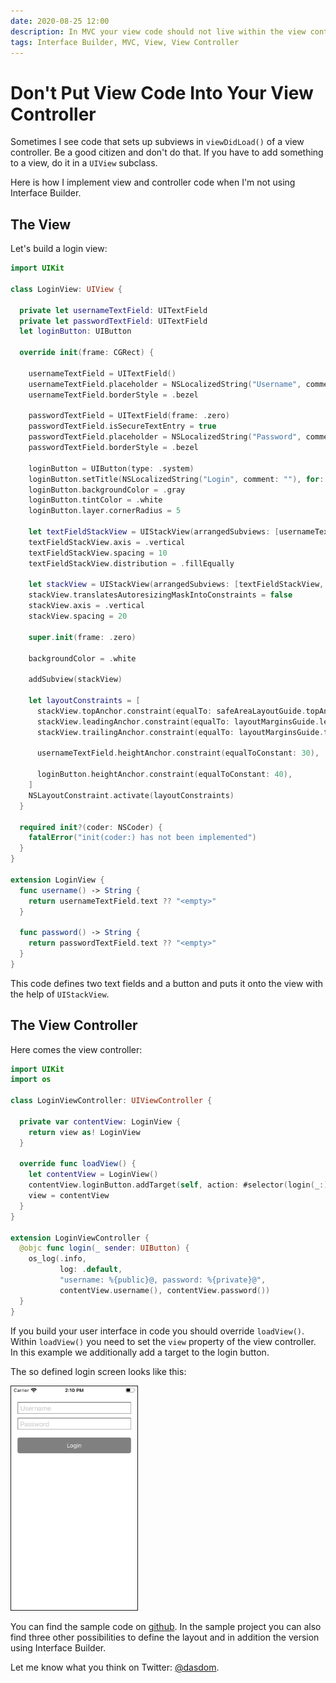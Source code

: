 ```yaml
---
date: 2020-08-25 12:00
description: In MVC your view code should not live within the view controller. Use a view subclass instead.
tags: Interface Builder, MVC, View, View Controller
---
```


# Don't Put View Code Into Your View Controller

Sometimes I see code that sets up subviews in `viewDidLoad()` of a view controller.
Be a good citizen and don't do that.
If you have to add something to a view, do it in a `UIView` subclass.

Here is how I implement view and controller code when I'm not using Interface Builder.

## The View

Let's build a login view:

```swift
import UIKit

class LoginView: UIView {

  private let usernameTextField: UITextField
  private let passwordTextField: UITextField
  let loginButton: UIButton
  
  override init(frame: CGRect) {
    
    usernameTextField = UITextField()
    usernameTextField.placeholder = NSLocalizedString("Username", comment: "")
    usernameTextField.borderStyle = .bezel
    
    passwordTextField = UITextField(frame: .zero)
    passwordTextField.isSecureTextEntry = true
    passwordTextField.placeholder = NSLocalizedString("Password", comment: "")
    passwordTextField.borderStyle = .bezel
    
    loginButton = UIButton(type: .system)
    loginButton.setTitle(NSLocalizedString("Login", comment: ""), for: .normal)
    loginButton.backgroundColor = .gray
    loginButton.tintColor = .white
    loginButton.layer.cornerRadius = 5
    
    let textFieldStackView = UIStackView(arrangedSubviews: [usernameTextField, passwordTextField])
    textFieldStackView.axis = .vertical
    textFieldStackView.spacing = 10
    textFieldStackView.distribution = .fillEqually
    
    let stackView = UIStackView(arrangedSubviews: [textFieldStackView, loginButton])
    stackView.translatesAutoresizingMaskIntoConstraints = false
    stackView.axis = .vertical
    stackView.spacing = 20
    
    super.init(frame: .zero)
    
    backgroundColor = .white
    
    addSubview(stackView)
    
    let layoutConstraints = [
      stackView.topAnchor.constraint(equalTo: safeAreaLayoutGuide.topAnchor, constant: 20),
      stackView.leadingAnchor.constraint(equalTo: layoutMarginsGuide.leadingAnchor),
      stackView.trailingAnchor.constraint(equalTo: layoutMarginsGuide.trailingAnchor),
      
      usernameTextField.heightAnchor.constraint(equalToConstant: 30),
      
      loginButton.heightAnchor.constraint(equalToConstant: 40),
    ]
    NSLayoutConstraint.activate(layoutConstraints)
  }
  
  required init?(coder: NSCoder) {
    fatalError("init(coder:) has not been implemented")
  }
}

extension LoginView {
  func username() -> String {
    return usernameTextField.text ?? "<empty>"
  }
  
  func password() -> String {
    return passwordTextField.text ?? "<empty>"
  }
}
```

This code defines two text fields and a button and puts it onto the view with the help of `UIStackView`.

## The View Controller

Here comes the view controller:

```swift
import UIKit
import os

class LoginViewController: UIViewController {

  private var contentView: LoginView {
    return view as! LoginView
  }
  
  override func loadView() {
    let contentView = LoginView()
    contentView.loginButton.addTarget(self, action: #selector(login(_:)), for: .touchUpInside)
    view = contentView
  }
}

extension LoginViewController {
  @objc func login(_ sender: UIButton) {
    os_log(.info,
           log: .default,
           "username: %{public}@, password: %{private}@",
           contentView.username(), contentView.password())
  }
}
```

If you build your user interface in code you should override `loadView()`.
Within `loadView()` you need to set the `view` property of the view controller.
In this example we additionally add a target to the login button.

The so defined login screen looks like this:

<img src="../../assets/2020-08-25/login_view.png" width="40%" border="1px solid #555"/>

You can find the sample code on [github](https://github.com/dasdom/AutoLayoutInCodeDemo).
In the sample project you can also find three other possibilities to define the layout and in addition the version using Interface Builder.

Let me know what you think on Twitter: [@dasdom](https://twitter.com/dasdom).
